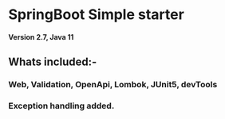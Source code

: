 # SpringBoot Simple starter
#### Version 2.7, Java 11
## Whats included:- 
### Web, Validation, OpenApi, Lombok, JUnit5, devTools

### Exception handling added.

